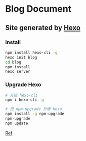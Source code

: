 # Blog Document

## Site generated by [Hexo](https://hexo.io/)

### Install

```sh
npm install hexo-cli -g
hexo init blog
cd blog
npm install
hexo server
```

### Upgrade Hexo

```sh
# 升級 hexo-cli
npm i hexo-cli -g

# 用 npm-upgrade 升級 hexo
npm install -g npm-upgrade
npm-upgrade
npm update
```

[Ref](https://feifacunzai.github.io/2020/06/29/Hexo-%E7%B4%80%E9%8C%84%E6%9B%B4%E6%96%B0%E9%81%8E%E7%A8%8B/)
